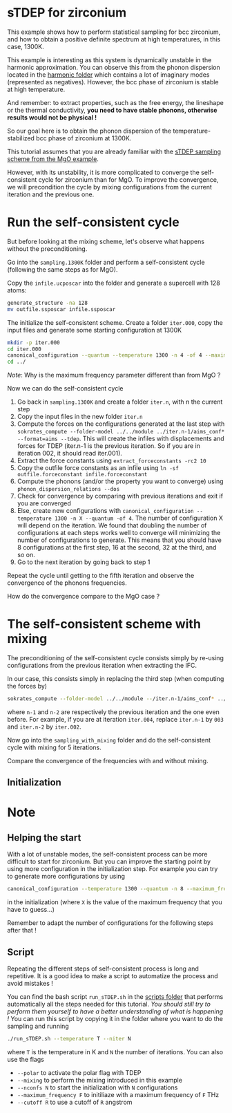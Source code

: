 sTDEP for zirconium
===

This example shows how to perform statistical sampling for bcc zirconium, and how to obtain a positive definite spectrum at high temperatures, in this case, 1300K.

This example is interesting as this system is dynamically unstable in the harmonic approximation.
You can observe this from the phonon dispersion located in the [harmonic folder](./harmonic) which contains a lot of imaginary modes (represented as negatives).
However, the bcc phase of zirconium is stable at high temperature.

And remember: to extract properties, such as the free energy, the lineshape or the thermal conductivity, **you need to have stable phonons, otherwise results would not be physical !**

So our goal here is to obtain the phonon dispersion of the temperature-stabilized bcc phase of zirconium at 1300K.

This tutorial assumes that you are already familiar with the [sTDEP sampling scheme from the MgO example](../01_MgO/README.md).

However, with its unstability, it is more complicated to converge the self-consistent cycle for zirconium than for MgO.
To improve the convergence, we will precondition the cycle by mixing configurations from the current iteration and the previous one.

# Run the self-consistent cycle

But before looking at the mixing scheme, let's observe what happens without the preconditioning.

Go into the `sampling.1300K` folder and perform a self-consistent cycle (following the same steps as for MgO).

Copy the `infile.ucposcar` into the folder and generate a supercell with 128 atoms:
```bash
generate_structure -na 128
mv outfile.ssposcar infile.ssposcar
```

The initialize the self-consistent scheme.
Create a folder `iter.000`, copy the input files and generate some starting configuration at 1300K
```bash
mkdir -p iter.000
cd iter.000
canonical_configuration --quantum --temperature 1300 -n 4 -of 4 --maximum_frequency 6.0
cd ../
```

*Note*: Why is the maximum frequency parameter different than from MgO ?

Now we can do the self-consistent cycle

1. Go back in `sampling.1300K` and create a folder `iter.n`, with n the current step
2. Copy the input files in the new folder `iter.n`
3. Compute the forces on the configurations generated at the last step with `sokrates_compute --folder-model ../../module ../iter.n-1/aims_conf* --format=aims --tdep`. This will create the infiles with displacements and forces for TDEP (iter.n-1 is the previous iteration. So if you are in iteration 002, it should read iter.001).
4. Extract the force constants using `extract_forceconstants -rc2 10`
5. Copy the outfile force constants as an infile using `ln -sf outfile.forceconstant infile.forceconstant`
6. Compute the phonons (and/or the property you want to converge) using `phonon_dispersion_relations --dos` 
7. Check for convergence by comparing with previous iterations and exit if you are converged
8. Else, create new configurations with `canonical_configuration --temperature 1300 -n X --quantum -of 4`. The number of configuration X will depend on the iteration. We found that doubling the number of configurations at each steps works well to converge will minimizing the number of configurations to generate. This means that you should have 8 configurations at the first step, 16 at the second, 32 at the third, and so on.
9. Go to the next iteration by going back to step 1


Repeat the cycle until getting to the fifth iteration and observe the convergence of the phonons frequencies.

How do the convergence compare to the MgO case ?


# The self-consistent scheme with mixing

The preconditioning of the self-consistent cycle consists simply by re-using configurations from the previous iteration when extracting the IFC.

In our case, this consists simply in replacing the third step (when computing the forces by)

```bash
sokrates_compute --folder-model ../../module --/iter.n-1/aims_conf* ../iter.n-2/aims_conf* --format=aims --tdep
```
where `n-1` and `n-2` are respectively the previous iteration and the one even before.
For example, if you are at iteration `iter.004`, replace `iter.n-1` by `003` and `iter.n-2` by `iter.002`.

Now go into the `sampling_with_mixing` folder and do the self-consistent cycle with mixing for 5 iterations.

Compare the convergence of the frequencies with and without mixing.


## Initialization


# Note

## Helping the start

With a lot of unstable modes, the self-consistent process can be more difficult to start for zirconium.
But you can improve the starting point by using more configuration in the initialization step.
For example you can try to generate more configurations by using
```bash
canonical_configuration --temperature 1300 --quantum -n 8 --maximum_frequency X --output_format 4
```
in the initialization (where `X` is the value of the maximum frequency that you have to guess...)

Remember to adapt the number of configurations for the following steps after that !

## Script

Repeating the different steps of self-consistent process is long and repetitive.
It is a good idea to make a script to automatize the process and avoid mistakes !

You can find the bash script `run_sTDEP.sh` in the [scripts folder](../scripts) that performs automatically all the steps needed for this tutorial.
*You should still try to perform them yourself to have a better understanding of what is happening !*
You can run this script by copying it in the folder where you want to do the sampling and running
```bash
./run_sTDEP.sh --temperature T --niter N
```
where `T` is the temperature in K and `N` the number of iterations.
You can also use the flags
- `--polar` to activate the polar flag with TDEP
- `--mixing` to perform the mixing introduced in this example
- `--nconfs N` to start the initialization with `N` configurations
- `--maximum_frequency F` to initiliaze with a maximum frequency of `F` THz
- `--cutoff R` to use a cutoff of `R` angstrom
